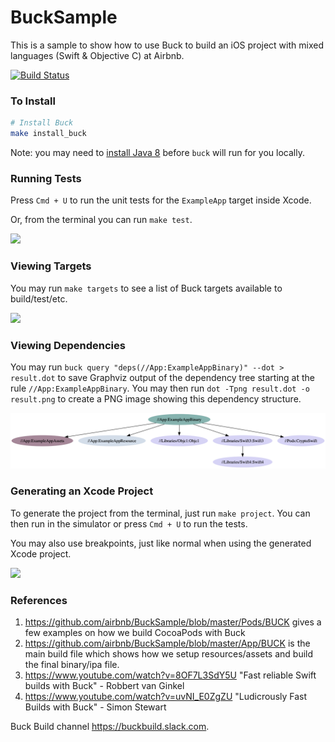 # BuckSample
This is a sample to show how to use Buck to build an iOS project with mixed languages (Swift & Objective C) at Airbnb.

[![Build Status](https://travis-ci.com/airbnb/BuckSample.svg?branch=master)](https://travis-ci.com/airbnb/BuckSample)

### To Install

```sh
# Install Buck
make install_buck
```

Note: you may need to [install Java 8](https://www.oracle.com/technetwork/java/javase/downloads/jdk8-downloads-2133151.html) before `buck` will run for you locally.

### Running Tests
Press `Cmd + U` to run the unit tests for the `ExampleApp` target inside Xcode.

Or, from the terminal you can run `make test`.

<img src="https://github.com/airbnb/BuckSample/raw/master/Docs/CommandLineTests.png" width=500 />

### Viewing Targets
You may run `make targets` to see a list of Buck targets available to build/test/etc.

<img src="https://github.com/airbnb/BuckSample/raw/master/Docs/BuckTargets.png" width=450 />

### Viewing Dependencies
You may run `buck query "deps(//App:ExampleAppBinary)" --dot > result.dot` to save Graphviz output of the dependency tree starting at the rule `//App:ExampleAppBinary`. You may then run `dot -Tpng result.dot -o result.png` to create a PNG image showing this dependency structure.

<img src="https://github.com/airbnb/BuckSample/raw/master/Docs/DependencyGraph.png" />

### Generating an Xcode Project
To generate the project from the terminal, just run `make project`. You can then run in the simulator or press `Cmd + U` to run the tests.

You may also use breakpoints, just like normal when using the generated Xcode project.

<img src="https://github.com/airbnb/BuckSample/raw/master/Docs/Breakpoint.png" width=500 />


### References
1. https://github.com/airbnb/BuckSample/blob/master/Pods/BUCK gives a few examples on how we build CocoaPods with Buck
1. https://github.com/airbnb/BuckSample/blob/master/App/BUCK is the main build file which shows how we setup resources/assets and build the final binary/ipa file.
1. https://www.youtube.com/watch?v=8OF7L3SdY5U "Fast reliable Swift builds with Buck" - Robbert van Ginkel
1. https://www.youtube.com/watch?v=uvNI_E0ZgZU "Ludicrously Fast Builds with Buck" - Simon Stewart

Buck Build channel https://buckbuild.slack.com.
